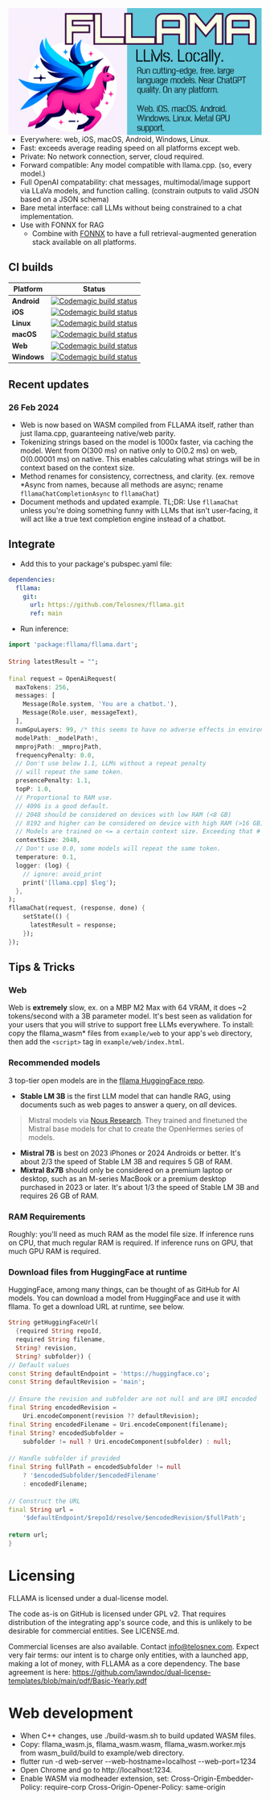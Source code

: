 <img src="fllama_header.png"
     alt="fllama image header, bird like Flutter mascot riding a llama. Text reads: FLLAMA. Run cutting-edge, free, large language models. Near ChatGPT quality. On any platform.
     iOS, macOS, Android, Windows, Linux, and Web. Metal GPU support."
     style="float: left; margin-right: 0px;" />

- Everywhere: web, iOS, macOS, Android, Windows, Linux.
- Fast: exceeds average reading speed on all platforms except web.
- Private: No network connection, server, cloud required.
- Forward compatible: Any model compatible with llama.cpp. (so, every model.)
- Full OpenAI compatability: chat messages, multimodal/image support via LLaVa models, and function calling. (constrain outputs to valid JSON based on a JSON schema) 
- Bare metal interface: call LLMs without being constrained to a chat implementation.
- Use with FONNX for RAG
  - Combine with [FONNX](https://github.com/Telosnex/fonnx) to have a full retrieval-augmented generation stack available on all platforms.

## CI builds
| Platform     | Status |
|--------------|--------|
| __Android__  | [![Codemagic build status](https://api.codemagic.io/apps/661bdc0af8dd02f68c5475b7/android-build/status_badge.svg)](https://codemagic.io/apps/652897766ee3f7af8490a79f/652b298fe7e0c7e9e4cb275f/latest_build) |
| __iOS__  | [![Codemagic build status](https://api.codemagic.io/apps/661bdc0af8dd02f68c5475b7/ios-build/status_badge.svg)](https://codemagic.io/apps/652897766ee3f7af8490a79f/652b298fe7e0c7e9e4cb275f/latest_build) |
| __Linux__    | [![Codemagic build status](https://api.codemagic.io/apps/661bdc0af8dd02f68c5475b7/linux-build/status_badge.svg)](https://codemagic.io/apps/661bdc0af8dd02f68c5475b7/linux-build/latest_build) |
| __macOS__ | [![Codemagic build status](https://api.codemagic.io/apps/661bdc0af8dd02f68c5475b7/macos-build/status_badge.svg)](https://codemagic.io/apps/652897766ee3f7af8490a79f/macos-build/latest_build) |
| __Web__  | [![Codemagic build status](https://api.codemagic.io/apps/661bdc0af8dd02f68c5475b7/web-build/status_badge.svg)](https://codemagic.io/apps/652897766ee3f7af8490a79f/652b298fe7e0c7e9e4cb275f/latest_build) |
| __Windows__  | [![Codemagic build status](https://api.codemagic.io/apps/661bdc0af8dd02f68c5475b7/windows-build/status_badge.svg)](https://codemagic.io/apps/652897766ee3f7af8490a79f/652b298fe7e0c7e9e4cb275f/latest_build) |

## Recent updates
### 26 Feb 2024
- Web is now based on WASM compiled from FLLAMA itself, rather than just llama.cpp, guaranteeing native/web parity.
- Tokenizing strings based on the model is 1000x faster, via caching the model. Went from O(300 ms) on native only to O(0.2 ms) on web, O(0.00001 ms) on native. This enables calculating what strings will be in context based on the context size.
- Method renames for consistency, correctness, and clarity. (ex. remove *Async from names, because all methods are async; rename `fllamaChatCompletionAsync` to `fllamaChat`)
- Document methods and updated example. TL;DR: Use `fllamaChat` unless you're doing something funny with LLMs that isn't user-facing, it will act like a true text completion engine instead of a chatbot.

## Integrate
- Add this to your package's pubspec.yaml file:
```yaml
dependencies:
  fllama:
    git:
      url: https://github.com/Telosnex/fllama.git
      ref: main
```
- Run inference:
```dart
import 'package:fllama/fllama.dart';

String latestResult = "";

final request = OpenAiRequest(
  maxTokens: 256,
  messages: [
    Message(Role.system, 'You are a chatbot.'),
    Message(Role.user, messageText),
  ],
  numGpuLayers: 99, /* this seems to have no adverse effects in environments w/o GPU support, ex. Android and web */
  modelPath: _modelPath!,
  mmprojPath: _mmprojPath,
  frequencyPenalty: 0.0,
  // Don't use below 1.1, LLMs without a repeat penalty
  // will repeat the same token.
  presencePenalty: 1.1,
  topP: 1.0,
  // Proportional to RAM use. 
  // 4096 is a good default. 
  // 2048 should be considered on devices with low RAM (<8 GB)
  // 8192 and higher can be considered on device with high RAM (>16 GB)
  // Models are trained on <= a certain context size. Exceeding that # can/will lead to completely incoherent output.
  contextSize: 2048,
  // Don't use 0.0, some models will repeat the same token.
  temperature: 0.1,
  logger: (log) {
    // ignore: avoid_print
    print('[llama.cpp] $log');
  },
);
fllamaChat(request, (response, done) {
    setState(() {
      latestResult = response;
    });
});
```
## Tips & Tricks
### Web
  Web is __extremely__ slow, ex. on a MBP M2 Max with 64 VRAM, it does ~2 tokens/second with a 3B parameter model. It's best seen as validation for your users that you will strive to support free LLMs everywhere.
  To install: copy the fllama_wasm* files from `example/web` to your app's `web` directory, then add the `<script>` tag in `example/web/index.html`.
### Recommended models
  3 top-tier open models are in the [fllama HuggingFace repo](https://huggingface.co/telosnex/fllama/tree/main).
  - __Stable LM 3B__ is the first LLM model that can handle RAG, using documents such as web pages to answer a query, on *all* devices. 
  > Mistral models via [Nous Research](https://nousresearch.com/).
    They trained and finetuned the Mistral base models for chat to create the OpenHermes series of models.
  - __Mistral 7B__ is best on 2023 iPhones or 2024 Androids or better.
    It's about 2/3 the speed of Stable LM 3B and requires 5 GB of RAM.
  - __Mixtral 8x7B__ should only be considered on a premium laptop or desktop,
    such as an M-series MacBook or a premium desktop purchased in 2023
    or later. It's about 1/3 the speed of Stable LM 3B and requires 
    26 GB of RAM.
### RAM Requirements
  Roughly: you'll need as much RAM as the model file size.
  If inference runs on CPU, that much regular RAM is required.
  If inference runs on GPU, that much GPU RAM is required.
### Download files from HuggingFace at runtime
  HuggingFace, among many things, can be thought of as GitHub for AI models.
  You can download a model from HuggingFace and use it with fllama.
  To get a download URL at runtime, see below.
  ```dart
  String getHuggingFaceUrl(
    {required String repoId,
    required String filename,
    String? revision,
    String? subfolder}) {
  // Default values
  const String defaultEndpoint = 'https://huggingface.co';
  const String defaultRevision = 'main';

  // Ensure the revision and subfolder are not null and are URI encoded
  final String encodedRevision =
      Uri.encodeComponent(revision ?? defaultRevision);
  final String encodedFilename = Uri.encodeComponent(filename);
  final String? encodedSubfolder =
      subfolder != null ? Uri.encodeComponent(subfolder) : null;

  // Handle subfolder if provided
  final String fullPath = encodedSubfolder != null
      ? '$encodedSubfolder/$encodedFilename'
      : encodedFilename;

  // Construct the URL
  final String url =
      '$defaultEndpoint/$repoId/resolve/$encodedRevision/$fullPath';

  return url;
}
```

# Licensing

FLLAMA is licensed under a dual-license model.

The code as-is on GitHub is licensed under GPL v2. That requires distribution of the integrating app's source code, and this is unlikely to be desirable for commercial entities. See LICENSE.md.

Commercial licenses are also available. Contact info@telosnex.com. Expect very fair terms: our intent is to charge only entities, with a launched app, making a lot of money, with FLLAMA as a core dependency. The base agreement is here: https://github.com/lawndoc/dual-license-templates/blob/main/pdf/Basic-Yearly.pdf

# Web development
- When C++ changes, use ./build-wasm.sh to build updated WASM files.
- Copy: fllama_wasm.js, fllama_wasm.wasm, fllama_wasm.worker.mjs from wasm_build/build to example/web directory.
- flutter run -d web-server --web-hostname=localhost --web-port=1234
- Open Chrome and go to http://localhost:1234.
- Enable WASM via modheader extension, set:
Cross-Origin-Embedder-Policy: require-corp
Cross-Origin-Opener-Policy: same-origin
